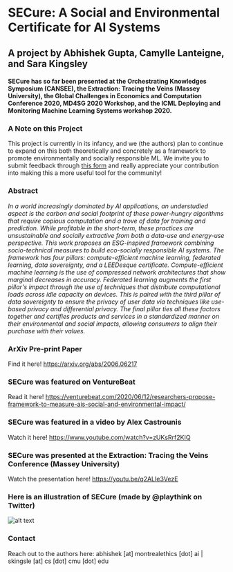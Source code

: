 # SECure: A Social and Environmental Certificate for AI Systems
## A project by Abhishek Gupta, Camylle Lanteigne, and Sara Kingsley

#### SECure has so far been presented at the Orchestrating Knowledges Symposium (CANSEE), the Extraction: Tracing the Veins (Massey University), the Global Challenges in Economics and Computation Conference 2020, MD4SG 2020 Workshop, and the ICML Deploying and Monitoring Machine Learning Systems workshop 2020.

### A Note on this Project
This project is currently in its infancy, and we (the authors) plan to continue to expand on this both theoretically and concretely as a framework to promote environmentally and socially responsible ML. We invite you to submit feedback through [this form](https://bit.ly/secure-feedback) and really appreciate your contribution into making this a more useful tool for the community!

### Abstract
*In a world increasingly dominated by AI applications, an understudied aspect is the carbon and social footprint of these power-hungry algorithms that require copious computation and a trove of data for training and prediction. While profitable in the short-term, these practices are unsustainable and socially extractive from both a data-use and energy-use perspective. This work proposes an ESG-inspired framework combining socio-technical measures to build eco-socially responsible AI systems. The framework has four pillars: compute-efficient machine learning, federated learning, data sovereignty, and a LEEDesque certificate.
Compute-efficient machine learning is the use of compressed network architectures that show marginal decreases in accuracy. Federated learning augments the first pillar's impact through the use of techniques that distribute computational loads across idle capacity on devices. This is paired with the third pillar of data sovereignty to ensure the privacy of user data via techniques like use-based privacy and differential privacy. The final pillar ties all these factors together and certifies products and services in a standardized manner on their environmental and social impacts, allowing consumers to align their purchase with their values.*

### ArXiv Pre-print Paper
Find it here! <https://arxiv.org/abs/2006.06217>

### SECure was featured on VentureBeat
Read it here! <https://venturebeat.com/2020/06/12/researchers-propose-framework-to-measure-ais-social-and-environmental-impact/>

### SECure was featured in a video by Alex Castrounis
Watch it here! <https://www.youtube.com/watch?v=zUKsRrf2KIQ>

### SECure was presented at the Extraction: Tracing the Veins Conference (Massey University)
Watch the presentation here! <https://youtu.be/q2ALIe3VezE>

### Here is an illustration of SECure (made by @playthink on Twitter)
![alt text](https://raw.githubusercontent.com/ai-ethics/SECure-A-Social-and-Environmental-Certificate-for-AI-Systems/master/SECure%20Playthink.jpg)


### Contact
Reach out to the authors here: abhishek [at] montrealethics [dot] ai | skingsle [at] cs [dot] cmu [dot] edu

